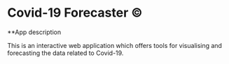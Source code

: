 # Covid-19 Forecaster ©

**App description

This is an interactive web application which offers tools for visualising and forecasting the data related to Covid-19.
